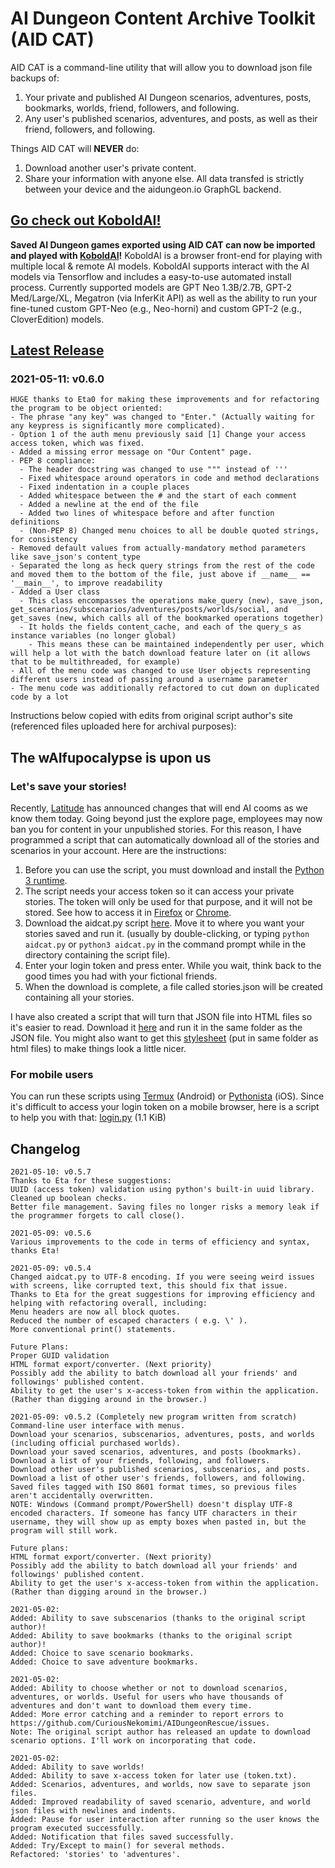 # AI Dungeon Content Archive Toolkit (AID CAT)

AID CAT is a command-line utility that will allow you to download json file backups of:
 1. Your private and published AI Dungeon scenarios, adventures, posts, bookmarks, worlds, friend, followers, and following.
 2. Any user's published scenarios, adventures, and posts, as well as their friend, followers, and following.

Things AID CAT will **NEVER** do:
 1. Download another user's private content.
 2. Share your information with anyone else. All data transfed is strictly between your device and the aidungeon.io GraphGL backend.

## [Go check out KoboldAI!](https://github.com/KoboldAI/KoboldAI-Client)
**Saved AI Dungeon games exported using AID CAT can now be imported and played with [KoboldAI](https://github.com/KoboldAI/KoboldAI-Client)!** KoboldAI is a browser front-end for playing with multiple local & remote AI models. KoboldAI supports interact with the AI models via Tensorflow and includes a easy-to-use automated install process. Currently supported models are GPT Neo 1.3B/2.7B, GPT-2 Med/Large/XL, Megatron (via InferKit API) as well as the ability to run your fine-tuned custom GPT-Neo (e.g., Neo-horni) and custom GPT-2 (e.g., CloverEdition) models.

## [Latest Release](https://github.com/CuriousNekomimi/AIDCAT/releases)
### 2021-05-11: v0.6.0
```
HUGE thanks to Eta0 for making these improvements and for refactoring the program to be object oriented:
- The phrase "any key" was changed to "Enter." (Actually waiting for any keypress is significantly more complicated).
- Option 1 of the auth menu previously said [1] Change your access access token, which was fixed.
- Added a missing error message on "Our Content" page.
- PEP 8 compliance:
  - The header docstring was changed to use """ instead of '''
  - Fixed whitespace around operators in code and method declarations
  - Fixed indentation in a couple places
  - Added whitespace between the # and the start of each comment
  - Added a newline at the end of the file
  - Added two lines of whitespace before and after function definitions
  - (Non-PEP 8) Changed menu choices to all be double quoted strings, for consistency
- Removed default values from actually-mandatory method parameters like save_json's content_type
- Separated the long as heck query strings from the rest of the code and moved them to the bottom of the file, just above if __name__ == '__main__', to improve readability
- Added a User class
  - This class encompasses the operations make_query (new), save_json, get_scenarios/subscenarios/adventures/posts/worlds/social, and get_saves (new, which calls all of the bookmarked operations together)
  - It holds the fields content_cache, and each of the query_s as instance variables (no longer global)
    - This means these can be maintained independently per user, which will help a lot with the batch download feature later on (it allows that to be multithreaded, for example)
- All of the menu code was changed to use User objects representing different users instead of passing around a username parameter
- The menu code was additionally refactored to cut down on duplicated code by a lot
```
Instructions below copied with edits from original script author's site (referenced files uploaded here for archival purposes):

## The wAIfupocalypse is upon us
### Let's save your stories!

Recently, [Latitude](https://latitude.io/blog/update-to-our-community-ai-test-april-2021/) has announced changes that will end AI cooms as we know them today. Going beyond just the explore page, employees may now ban you for content in your unpublished stories. For this reason, I have programmed a script that can automatically download all of the stories and scenarios in your account. Here are the instructions:

1. Before you can use the script, you must download and install the [Python 3 runtime](https://www.python.org/downloads/).
2. The script needs your access token so it can access your private stories. The token will only be used for that purpose, and it will not be stored. See how to access it in [Firefox](/firefox.webm) or [Chrome](/chrome.webm).
3. Download the aidcat.py script [here](https://github.com/CuriousNekomimi/AIDCAT/releases). Move it to where you want your stories saved and run it. (usually by double-clicking, or typing `python aidcat.py` or `python3 aidcat.py` in the command prompt while in the directory containing the script file).
4. Enter your login token and press enter. While you wait, think back to the good times you had with your fictional friends.
5. When the download is complete, a file called stories.json will be created containing all your stories.

I have also created a script that will turn that JSON file into HTML files so it's easier to read. Download it [here](/genhtml.py) and run it in the same folder as the JSON file. You might also want to get this [stylesheet](/style.css) (put in same folder as html files) to make things look a little nicer.

### For mobile users

You can run these scripts using [Termux](https://termux.com/) (Android) or [Pythonista](https://apps.apple.com/us/app/pythonista-3/id1085978097) (iOS). Since it's difficult to access your login token on a mobile browser, here is a script to help you with that: [login.py](/login.py) (1.1 KiB)

## Changelog
```
2021-05-10: v0.5.7
Thanks to Eta for these suggestions:
UUID (access token) validation using python's built-in uuid library.
Cleaned up boolean checks.
Better file management. Saving files no longer risks a memory leak if the programmer forgets to call close().

2021-05-09: v0.5.6
Various improvements to the code in terms of efficiency and syntax, thanks Eta!

2021-05-09: v0.5.4
Changed aidcat.py to UTF-8 encoding. If you were seeing weird issues with screens, like corrupted text, this should fix that issue.
Thanks to Eta for the great suggestions for improving efficiency and helping with refactoring overall, including:
Menu headers are now all block quotes.
Reduced the number of escaped characters ( e.g. \' ).
More conventional print() statements.

Future Plans:
Proper GUID validation
HTML format export/converter. (Next priority)
Possibly add the ability to batch download all your friends' and followings' published content.
Ability to get the user's x-access-token from within the application. (Rather than digging around in the browser.)

2021-05-09: v0.5.2 (Completely new program written from scratch)
Command-line user interface with menus.
Download your scenarios, subscenarios, adventures, posts, and worlds (including official purchased worlds).
Download your saved scenarios, adventures, and posts (bookmarks).
Download a list of your friends, following, and followers.
Download other user's published scenarios, subscenarios, and posts.
Download a list of other user's friends, followers, and following.
Saved files tagged with ISO 8601 format times, so previous files aren't accidentally overwritten.
NOTE: Windows (Command prompt/PowerShell) doesn't display UTF-8 encoded characters. If someone has fancy UTF characters in their username, they will show up as empty boxes when pasted in, but the program will still work.

Future plans:
HTML format export/converter. (Next priority)
Possibly add the ability to batch download all your friends' and followings' published content.
Ability to get the user's x-access-token from within the application. (Rather than digging around in the browser.)

2021-05-02:
Added: Ability to save subscenarios (thanks to the original script author)!
Added: Ability to save bookmarks (thanks to the original script author)!
Added: Choice to save scenario bookmarks.
Added: Choice to save adventure bookmarks.

2021-05-02:
Added: Ability to choose whether or not to download scenarios, adventures, or worlds. Useful for users who have thousands of adventures and don't want to download them every time.
Added: More error catching and a reminder to report errors to https://github.com/CuriousNekomimi/AIDungeonRescue/issues.
Note: The original script author has released an update to download scenario options. I'll work on incorporating that code.

2021-05-02:
Added: Ability to save worlds!
Added: Ability to save x-access token for later use (token.txt).
Added: Scenarios, adventures, and worlds, now save to separate json files.
Added: Improved readability of saved scenario, adventure, and world json files with newlines and indents.
Added: Pause for user interaction after running so the user knows the program executed successfully.
Added: Notification that files saved successfully.
Added: Try/Except to main() for several methods.
Refactored: 'stories' to 'adventures'.
```
